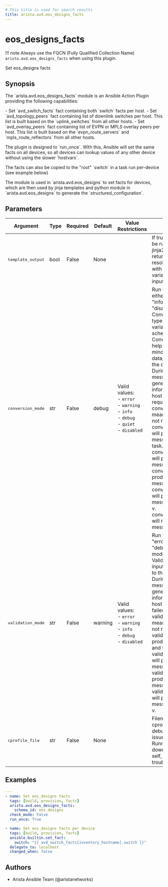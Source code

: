 ```yaml
---
# This title is used for search results
title: arista.avd.eos_designs_facts
---
```

<!--
  ~ Copyright (c) 2023-2024 Arista Networks, Inc.
  ~ Use of this source code is governed by the Apache License 2.0
  ~ that can be found in the LICENSE file.
  -->

# eos_designs_facts

!!! note
    Always use the FQCN (Fully Qualified Collection Name) `arista.avd.eos_designs_facts` when using this plugin.

Set eos\_designs facts

## Synopsis

The \`arista.avd.eos\_designs\_facts\` module is an Ansible Action Plugin providing the following capabilities\:

\- Set \`avd\_switch\_facts\` fact containing both \`switch\` facts per host.
\- Set \`avd\_topology\_peers\` fact containing list of downlink switches per host.
  This list is built based on the \`uplink\_switches\` from all other hosts.
\- Set \`avd\_overlay\_peers\` fact containing list of EVPN or MPLS overlay peers per host.
  This list is built based on the \`evpn\_route\_servers\` and \`mpls\_route\_reflectors\` from all other hosts.

The plugin is designed to \`run\_once\`. With this, Ansible will set the same facts on all devices, so all devices can lookup values of any other device without using the slower \`hostvars\`.

The facts can also be copied to the \"root\" \`switch\` in a task run per\-device \(see example below\)

The module is used in \`arista.avd.eos\_designs\` to set facts for devices, which are then used by jinja templates and python module in \`arista.avd.eos\_designs\` to generate the \`structured\_configuration\`.

## Parameters

| Argument | Type | Required | Default | Value Restrictions | Description |
| -------- | ---- | -------- | ------- | ------------------ | ----------- |
| <samp>template_output</samp> | bool | False | None |  | If true, the output data will be run through another jinja2 rendering before returning. This is to resolve any input values with inline jinja using variables/facts set by the input templates. |
| <samp>conversion_mode</samp> | str | False | debug | Valid values:<br>- <code>error</code><br>- <code>warning</code><br>- <code>info</code><br>- <code>debug</code><br>- <code>quiet</code><br>- <code>disabled</code> | Run data conversion in either \"error\", \"warning\", \"info\", \"debug\", \"quiet\" or \"disabled\" mode.<br>Conversion will perform type conversion of input variables as defined in the schema.<br>Conversion is intended to help the user to identify minor issues with the input data, while still allowing the data to be validated.<br>During conversion, messages will be generated with information about the host\(s\) and key\(s\) which required conversion.<br>conversion\_mode\:disabled means that conversion will not run.<br>conversion\_mode\:error will produce error messages and fail the task.<br>conversion\_mode\:warning will produce warning messages.<br>conversion\_mode\:info will produce regular log messages.<br>conversion\_mode\:debug will produce hidden messages viewable with \-v.<br>conversion\_mode\:quiet will not produce any messages. |
| <samp>validation_mode</samp> | str | False | warning | Valid values:<br>- <code>error</code><br>- <code>warning</code><br>- <code>info</code><br>- <code>debug</code><br>- <code>disabled</code> | Run validation in either \"error\", \"warning\", \"info\", \"debug\" or \"disabled\" mode.<br>Validation will validate the input variables according to the schema.<br>During validation, messages will be generated with information about the host\(s\) and key\(s\) which failed validation.<br>validation\_mode\:disabled means that validation will not run.<br>validation\_mode\:error will produce error messages and fail the task.<br>validation\_mode\:warning will produce warning messages.<br>validation\_mode\:info will produce regular log messages.<br>validation\_mode\:debug will produce hidden messages viewable with \-v. |
| <samp>cprofile_file</samp> | str | False | None |  | Filename for storing cprofile data used to debug performance issues.<br>Running cprofile will slow down performance in it self, so only set this while troubleshooting. |

## Examples

```yaml
---
- name: Set eos_designs facts
  tags: [build, provision, facts]
  arista.avd.eos_designs_facts:
    schema_id: eos_designs
  check_mode: False
  run_once: True

- name: Set eos_designs facts per device
  tags: [build, provision, facts]
  ansible.builtin.set_fact:
    switch: "{{ avd_switch_facts[inventory_hostname].switch }}"
  delegate_to: localhost
  changed_when: false
```

## Authors

- Arista Ansible Team (@aristanetworks)
